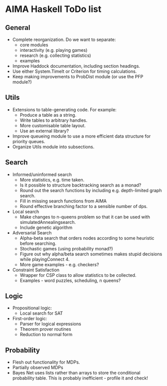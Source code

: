 # AIMA Haskell ToDo list

## General

- Complete reorganization. Do we want to separate:
  - core modules
  - interactivity (e.g. playing games)
  - research (e.g. collecting statistics)
  - examples
- Improve Haddock documentation, including section headings.
- Use either System.TimeIt or Criterion for timing calculations.
- Keep making improvements to ProbDist module (or use the PFP module?)

## Utils

- Extensions to table-generating code. For example:
  - Produce a table as a string.
  - Write tables to arbitrary handles.
  - More customisable table layout.
  - Use an external library?
- Improve queueing module to use a more efficient data structure for priority queues.
- Organize Utils module into subsections.

## Search

- Informed/uninformed search
  - More statistics, e.g. time taken.
  - Is it possible to structure backtracking search as a monad?
  - Round out the search functions by including e.g. depth-limited graph search.
  - Fill in missing search functions from AIMA
  - Round effective branching factor to a sensible number of dps.
- Local search
  - Make changes to n-queens problem so that it can be used with simulatedAnnealingsearch.
  - Include genetic algorithm
- Adversarial Search
  - Alpha-beta search that orders nodes according to some heuristic before searching.
  - Stochastic games (using probability monad?)
  - Figure out why alpha/beta search sometimes makes stupid decisions while playingConnect 4.
  - More game examples - e.g. checkers?
- Constraint Satisfaction
  - Wrapper for CSP class to allow statistics to be collected.
  - Examples - word puzzles, scheduling, n queens?

## Logic

- Propositional logic:
  - Local search for SAT
- First-order logic:
  - Parser for logical expressions
  - Theorem prover routines
  - Reduction to normal form

## Probability

- Flesh out functionality for MDPs.
- Partially observed MDPs
- Bayes Net uses lists rather than arrays to store the conditional probability table. This is probably inefficient - profile it and check!
